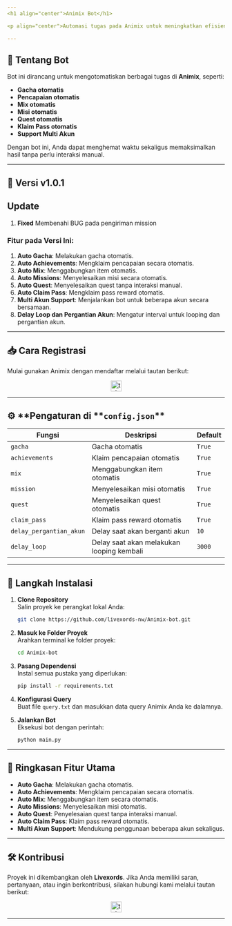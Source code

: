 ```yaml
---
<h1 align="center">Animix Bot</h1>

<p align="center">Automasi tugas pada Animix untuk meningkatkan efisiensi dan hasil Anda!</p>

---
```


## 🚀 **Tentang Bot**

Bot ini dirancang untuk mengotomatiskan berbagai tugas di **Animix**, seperti:

- **Gacha otomatis**
- **Pencapaian otomatis**
- **Mix otomatis**
- **Misi otomatis**
- **Quest otomatis**
- **Klaim Pass otomatis**
- **Support Multi Akun**

Dengan bot ini, Anda dapat menghemat waktu sekaligus memaksimalkan hasil tanpa perlu interaksi manual.

---

## 🌟 **Versi v1.0.1**

## **Update**
1. **Fixed** Membenahi BUG pada pengiriman mission

### **Fitur pada Versi Ini**:

1. **Auto Gacha**: Melakukan gacha otomatis.
2. **Auto Achievements**: Mengklaim pencapaian secara otomatis.
3. **Auto Mix**: Menggabungkan item otomatis.
4. **Auto Missions**: Menyelesaikan misi secara otomatis.
5. **Auto Quest**: Menyelesaikan quest tanpa interaksi manual.
6. **Auto Claim Pass**: Mengklaim pass reward otomatis.
7. **Multi Akun Support**: Menjalankan bot untuk beberapa akun secara bersamaan.
8. **Delay Loop dan Pergantian Akun**: Mengatur interval untuk looping dan pergantian akun.

---

## 📥 **Cara Registrasi**

Mulai gunakan Animix dengan mendaftar melalui tautan berikut:

<div align="center">
  <a href="https://t.me/animix_game_bot?startapp=3lsLj56QYJx6" target="_blank">
    <img src="https://img.shields.io/static/v1?message=Animix&logo=telegram&label=&color=2CA5E0&logoColor=white&labelColor=&style=for-the-badge" height="25" alt="telegram logo" />
  </a>
</div>

---

## ⚙️ **Pengaturan di **`config.json`\*\*

| **Fungsi**              | **Deskripsi**                             | **Default** |
| ----------------------- | ----------------------------------------- | ----------- |
| `gacha`                 | Gacha otomatis                            | `True`      |
| `achievements`          | Klaim pencapaian otomatis                 | `True`      |
| `mix`                   | Menggabungkan item otomatis               | `True`      |
| `mission`               | Menyelesaikan misi otomatis               | `True`      |
| `quest`                 | Menyelesaikan quest otomatis              | `True`      |
| `claim_pass`            | Klaim pass reward otomatis                | `True`      |
| `delay_pergantian_akun` | Delay saat akan berganti akun             | `10`        |
| `delay_loop`            | Delay saat akan melakukan looping kembali | `3000`      |

---

## 📖 **Langkah Instalasi**

1. **Clone Repository**\
   Salin proyek ke perangkat lokal Anda:

   ```bash
   git clone https://github.com/livexords-nw/Animix-bot.git
   ```

2. **Masuk ke Folder Proyek**\
   Arahkan terminal ke folder proyek:

   ```bash
   cd Animix-bot
   ```

3. **Pasang Dependensi**\
   Instal semua pustaka yang diperlukan:

   ```bash
   pip install -r requirements.txt
   ```

4. **Konfigurasi Query**\
   Buat file `query.txt` dan masukkan data query Animix Anda ke dalamnya.

5. **Jalankan Bot**\
   Eksekusi bot dengan perintah:

   ```bash
   python main.py
   ```

---

## 🚀 **Ringkasan Fitur Utama**

- **Auto Gacha**: Melakukan gacha otomatis.
- **Auto Achievements**: Mengklaim pencapaian secara otomatis.
- **Auto Mix**: Menggabungkan item secara otomatis.
- **Auto Missions**: Menyelesaikan misi otomatis.
- **Auto Quest**: Penyelesaian quest tanpa interaksi manual.
- **Auto Claim Pass**: Klaim pass reward otomatis.
- **Multi Akun Support**: Mendukung penggunaan beberapa akun sekaligus.

---

## 🛠️ **Kontribusi**

Proyek ini dikembangkan oleh **Livexords**. Jika Anda memiliki saran, pertanyaan, atau ingin berkontribusi, silakan hubungi kami melalui tautan berikut:

<div align="center">
  <a href="https://t.me/livexordsscript" target="_blank">
    <img src="https://img.shields.io/static/v1?message=Livexords&logo=telegram&label=&color=2CA5E0&logoColor=white&labelColor=&style=for-the-badge" height="25" alt="telegram logo" />
  </a>
</div>

---
